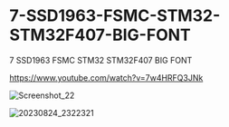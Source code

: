 # 7-SSD1963-FSMC-STM32-STM32F407-BIG-FONT
7 SSD1963 FSMC STM32 STM32F407 BIG FONT

https://www.youtube.com/watch?v=7w4HRFQ3JNk

![Screenshot_22](https://github.com/offpic/7-SSD1963-FSMC-STM32-STM32F407-BIG-FONT/assets/31142397/49e9ee02-e019-404c-9a31-9d5fb3dda63b)

![20230824_2322321](https://github.com/offpic/7-SSD1963-FSMC-STM32-STM32F407-BIG-FONT/assets/31142397/4575971c-c9d5-454b-a1d9-98c0b8e62493)
